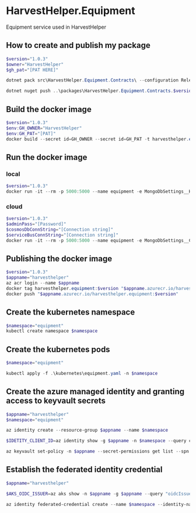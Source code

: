 # HarvestHelper.Equipment

Equipment service used in HarvestHelper

## How to create and publish my package
```powershell
$version="1.0.3"
$owner="HarvestHelper" 
$gh_pat="[PAT HERE]"

dotnet pack src\HarvestHelper.Equipment.Contracts\ --configuration Release -p:PackageVersion=$version -p:RepositoryUrl=https://github.com/$owner/HarvestHelper.Equipment -o ..\packages

dotnet nuget push ..\packages\HarvestHelper.Equipment.Contracts.$version.nupkg --api-key $gh_pat --source "github" 
```


## Build the docker image
```powershell
$version="1.0.3"
$env:GH_OWNER="HarvestHelper"
$env:GH_PAT="[PAT]"
docker build --secret id=GH_OWNER --secret id=GH_PAT -t harvesthelper.equipment:$version .
```

## Run the docker image
### local
```powershell
$version="1.0.3"
docker run -it --rm -p 5000:5000 --name equipment -e MongoDbSettings__Host=mongo -e RabbitMQSettings__Host=rabbitmq --network=harvesthelperinfra_default harvesthelper.equipment:$version
```

### cloud
```powershell
$version="1.0.3"
$adminPass="[Password]"
$cosmosDbConnString="[Connection string]"
$serviceBusConnString="[Connection string]"
docker run -it --rm -p 5000:5000 --name equipment -e MongoDbSettings__ConnectionString=$cosmosDbConnString -e ServiceBusSettings__ConnectionString=$serviceBusConnString -e ServiceSettings__MessageBroker="SERVICEBUS" -e IdentitySettings__AdminUserPassword=$adminPass harvesthelper.equipment:$version
```

## Publishing the docker image
```powershell
$version="1.0.3"
$appname="harvesthelper"
az acr login --name $appname
docker tag harvesthelper.equipment:$version "$appname.azurecr.io/harvesthelper.equipment:$version"
docker push "$appname.azurecr.io/harvesthelper.equipment:$version"
```

## Create the kubernetes namespace
```powershell
$namespace="equipment"
kubectl create namespace $namespace
```

## Create the kubernetes pods
```powershell
$namespace="equipment"

kubectl apply -f .\kubernetes\equipment.yaml -n $namespace
```

## Create the azure managed identity and granting access to keyvault secrets
```powershell
$appname="harvesthelper"
$namespace="equipment"

az identity create --resource-group $appname --name $namespace

$IDETITY_CLIENT_ID=az identity show -g $appname -n $namespace --query clientId -otsv

az keyvault set-policy -n $appname --secret-permissions get list --spn $IDETITY_CLIENT_ID
```

## Establish the federated identity credential 
```powershell
$appname="harvesthelper"

$AKS_OIDC_ISSUER=az aks show -n $appname -g $appname --query "oidcIssuerProfile.issuerUrl" -otsv

az identity federated-credential create --name $namespace --identity-name $namespace --resource-group $appname --issuer $AKS_OIDC_ISSUER --subject "system:serviceaccount:${namespace}:${namespace}-serviceaccount"
```